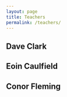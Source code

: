 ```yaml
---
layout: page
title: Teachers
permalink: /teachers/
---
```


## Dave Clark

## Eoin Caulfield

## Conor Fleming


[jekyll-organization]: https://github.com/jekyll
